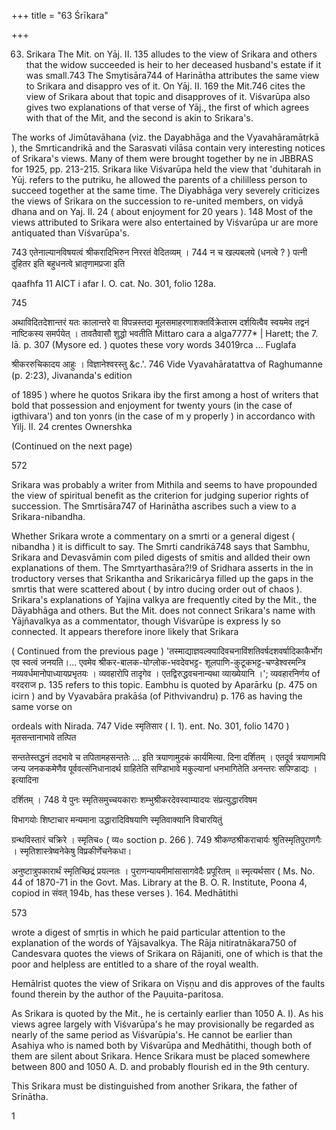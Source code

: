 +++
title = "63 Śrīkara"

+++

63. Srikara The Mit. on Yāj. II. 135 alludes to the view of Srikara and others that the widow succeeded is heir to her deceased husband's estate if it was small.743 The Smytisāra744 of Harinātha attributes the same view to Srikara and disappro ves of it. On Yāj. II. 169 the Mit.746 cites the view of Srikara about that topic and disapproves of it. Viśvarūpa also gives two explanations of that verse of Yāj., the first of which agrees with that of the Mit, and the second is akin to Srikara's. 

The works of Jimūtavāhana (viz. the Dayabhāga and the Vyavahāramātṛkā ), the Smrticandrikā and the Sarasvati vilāsa contain very interesting notices of Srikara's views. Many of them were brought together by ne in JBBRAS for 1925, pp. 213-215. Srikara like Viśvarūpa held the view that 'duhitarah in Yūj. refers to the putriku, he allowed the parents of a chililless person to succeed together at the same time. The Diyabhāga very severely criticizes the views of Srikara on the succession to re-united members, on vidyā dhana and on Yaj. II. 24 ( about enjoyment for 20 years ). 148 Most of the views attributed to Srikara were also entertained by Viśvarūpa ur are more antiquated than Viśvarūpa's. 

743 एतेनाल्यानविषयत्वं श्रीकरादिभिरुन निररतं वेदितव्यम् । 744 न च खल्पबलये (धनत्वे ? ) पत्नी दुहितर इति बहुधनत्वे भ्रातृणामप्रजा इति 

qaafhfa 11 AICT i afar I. O. cat. No. 301, folio 128a. 

745 

अथाविदितदेशान्तरं यतः कालान्तरे वा विपन्नस्तदा मूलसमाहरणाशक्तर्विक्रेतारम दर्शयित्वैव स्वयमेव तद्वनं नाष्टिकस्य समर्पयेत् । तावतैवासौ शुद्धो भवतीति Mittaro cara a alga7777* | Harett; the 7. lā. p. 307 (Mysore ed. ) quotes these vory words 34019rca ... Fuglafa 

श्रीकररुचिकादय आहुः । विज्ञानेश्वरस्तु &c.'. 746 Vide Vyavahāratattva of Raghumanne (p. 2:23), Jivananda's edition 

of 1895 ) where he quotos Srikara iby the first among a host of writers that bold that possession and enjoyment for twenty yours (in the case of igthivara') and ton yonrs (in the case of m y properly ) in accordanco with Yilj. II. 24 crentes Ownershka 

(Continued on the next page) 

572 



Srikara was probably a writer from Mithila and seems to have propounded the view of spiritual benefit as the criterion for judging superior rights of succession. The Smrtisāra747 of Harinātha ascribes such a view to a Srikara-nibandha. 

Whether Srikara wrote a commentary on a smrti or a general digest ( nibandha ) it is difficult to say. The Smrti candrikā748 says that Sambhu, Srikara and Devasvāmin com piled digests of smitis and allded their own explanations of them. The Smrtyarthasāra?!9 of Sridhara asserts in the in troductory verses that Srikantha and Srikaricārya filled up the gaps in the smrtis that were scattered about ( by intro ducing order out of chaos ). Srikara's explanations of Yajina valkya are frequently cited by the Mit., the Dāyabhāga and others. But the Mit. does not connect Srikara's name with Yājñavalkya as a commentator, though Viśvarūpe is express ly so connected. It appears therefore inore likely that Srikara 

( Continued from the previous page ) 'तस्माद्याज्ञवल्क्यादिवचनाविंशतिवर्षदशवर्षादिकाकैर्भोग एव स्वत्वं जनयति।... एवमेव श्रीकर-बालक-योग्लोक-भवदेवभट्ट- शूलपाणि-कुटूकभट्ट-चण्डेश्वरमन्त्रि नव्यवर्धमानोपाध्यायप्रभृतयः । व्यवहारोपि तादृगेव । एतद्विरुद्धवचनान्यथा व्याख्येयानि ।'; व्यवहारनिर्णय of वरदराज p. 135 refers to this topic. Eambhu is quoted by Aparārku (p. 475 on icirn ) and by Vyavabāra prakāśa (of Pithvivandru) p. 176 as having the same vorse on 

ordeals with Nirada. 747 Vide स्मृतिसार ( I. 1). ent. No. 301, folio 1470 ) मृतसन्तानाभावे तत्पित 

सन्ततेस्तद्धनं तदभावे च तपितामहसन्ततेः ... इति त्रयाणामुदकं कार्यमित्या. दिना दर्शितम् । एतदूर्व त्रयाणामपि जन्य जनककमेणैव पूर्ववत्संनिधानादर्थ ग्राहितेति सण्डिाभावे मकुल्यानां धनभागितेति अनन्तरः सपिण्डाद्यः । इत्यादिना 

दर्शितम् । 748 ये पुनः स्मृतिसमुच्चयकाराः शम्भुश्रीकरदेवस्वाम्यादयः संप्रत्युद्धारविषम 

विभागयोः शिष्टाचार मन्यमाना उद्धारादिविषयाणि स्मृतिवाक्यानि विचारयितुं 

ग्रन्थविस्तारं चक्रिरे । स्मृतिच० ( व्य० soction p. 266 ). 749 श्रीकण्ठश्रीकराचार्यः श्रुतिस्मृतिपुराणगैः । स्मृतिशास्त्रेष्वनेकेषु विप्रकीर्णेचनेकधा। 

अनुष्टात्रुपकारार्थं स्मृतिच्छिद्रं प्रयत्नतः । पुराणन्यायमीमांसासागवेदैः प्रपूरितम् ॥ स्मृत्यर्थसार ( Ms. No. 44 of 1870-71 in the Govt. Mas. Library at the B. O. R. Institute, Poona 4, copiod in संवत् 194b, has these verses ). 164. Medhātithi 

573 

wrote a digest of smṛtis in which he paid particular attention to the explanation of the words of Yājsavalkya. The Rāja nitiratnākara750 of Candesvara quotes the views of Srikara on Rājaniti, one of which is that the poor and helpless are entitled to a share of the royal wealth. 

Hemālrist quotes the view of Srikara on Viṣṇu and dis approves of the faults found therein by the author of the Paụuita-paritosa. 

As Srikara is quoted by the Mit., he is certainly earlier than 1050 A. I). As his views agree largely with Viśvarūpa's he may provisionally be regarded as nearly of the same period as Viśvarūpia's. He cannot be earlier than Asahiya who is named both by Viśvarūpa and Medhātithi, though both of them are silent about Srikara. Hence Srikara must be placed somewhere between 800 and 1050 A. D. and probably flourish ed in the 9th century. 

This Srikara must be distinguished from another Srikara, the father of Srinātha. 

1 
